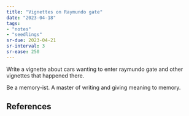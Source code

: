 ```yaml
---
title: "Vignettes on Raymundo gate"
date: "2023-04-18"
tags:
- "notes"
- "seedlings"
sr-due: 2023-04-21
sr-interval: 3
sr-ease: 250
---
```


Write a vignette about cars wanting to enter raymundo gate and other vignettes that happened there.

Be a memory-ist. A master of writing and giving meaning to memory.

## References